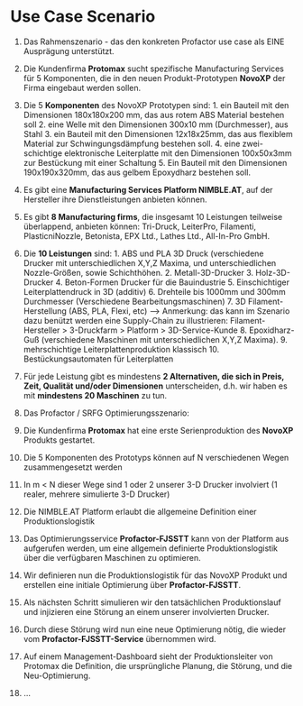 # Use Case Scenario

1. Das Rahmenszenario - das den konkreten Profactor use case als EINE Ausprägung unterstützt.

  1.  Die Kundenfirma **Protomax** sucht spezifische Manufacturing Services für 5 Komponenten, die in den neuen Produkt-Prototypen **NovoXP** der Firma eingebaut werden sollen.
  2.  Die 5 **Komponenten** des NovoXP Prototypen sind:
    1.  ein Bauteil mit den Dimensionen 180x180x200 mm, das aus rotem ABS Material bestehen soll
    2.  eine Welle mit den Dimensionen 300x10 mm (Durchmesser), aus Stahl
    3.  ein Bauteil mit den Dimensionen 12x18x25mm, das aus flexiblem Material zur Schwingungsdämpfung bestehen soll.
    4.  eine zwei-schichtige elektronische Leiterplatte mit den Dimensionen 100x50x3mm zur Bestückung mit einer Schaltung
    5.  Ein Bauteil mit den Dimensionen 190x190x320mm, das aus gelbem Epoxydharz bestehen soll.
  3.  Es gibt eine **Manufacturing Services Platform NIMBLE.AT**, auf der Hersteller ihre Dienstleistungen anbieten können.
  4.  Es gibt **8 Manufacturing firms**, die insgesamt 10 Leistungen teilweise überlappend, anbieten können: Tri-Druck, LeiterPro, Filamenti, PlasticniNozzle, Betonista, EPX Ltd., Lathes Ltd., All-In-Pro GmbH.
  5.  Die **10 Leistungen** sind:
    1.  ABS und PLA 3D Druck (verschiedene Drucker mit unterschiedlichen X,Y,Z Maxima, und unterschiedlichen Nozzle-Größen, sowie Schichthöhen.
    2.  Metall-3D-Drucker
    3.  Holz-3D-Drucker
    4.  Beton-Formen Drucker für die Bauindustrie
    5.  Einschichtiger Leiterplattendruck in 3D (additiv)
    6.  Drehteile bis 1000mm und 300mm Durchmesser (Verschiedene Bearbeitungsmaschinen)
    7.  3D Filament-Herstellung (ABS, PLA, Flexi, etc) --> Anmerkung: das kann im Szenario dazu benützt werden eine Supply-Chain zu illustrieren: Filament-Hersteller > 3-Druckfarm > Platform > 3D-Service-Kunde
    8.  Epoxidharz-Guß (verschiedene Maschinen mit unterschiedlichen X,Y,Z Maxima).
    9.  mehrschichtige Leiterplattenproduktion klassisch
    10.  Bestückungsautomaten für Leiterplatten
  6.  Für jede Leistung gibt es mindestens **2 Alternativen, die sich in Preis, Zeit, Qualität und/oder Dimensionen** unterscheiden, d.h. wir haben es mit **mindestens 20 Maschinen** zu tun.

2. Das Profactor / SRFG Optimierungsszenario:

  1.  Die Kundenfirma **Protomax** hat eine erste Serienproduktion des **NovoXP** Produkts gestartet.
  2.  Die 5 Komponenten des Prototyps können auf N verschiedenen Wegen zusammengesetzt werden
  3.  In m < N dieser Wege sind 1 oder 2 unserer 3-D Drucker involviert (1 realer, mehrere simulierte 3-D Drucker)
  4.  Die NIMBLE.AT Platform erlaubt die allgemeine Definition einer Produktionslogistik
  5.  Das Optimierungsservice **Profactor-FJSSTT** kann von der Platform aus aufgerufen werden, um eine allgemein definierte Produktionslogistik über die verfügbaren Maschinen zu optimieren.
  6.  Wir definieren nun die Produktionslogistik für das NovoXP Produkt und erstellen eine initiale Optimierung über **Profactor-FJSSTT**.
  7.  Als nächsten Schritt simulieren wir den tatsächlichen Produktionslauf und injizieren eine Störung an einem unserer involvierten Drucker.
  8.  Durch diese Störung wird nun eine neue Optimierung nötig, die wieder vom **Profactor-FJSSTT-Service** übernommen wird.
  9.  Auf einem Management-Dashboard sieht der Produktionsleiter von Protomax die Definition, die ursprüngliche Planung, die Störung, und die Neu-Optimierung.
  10.  ...

